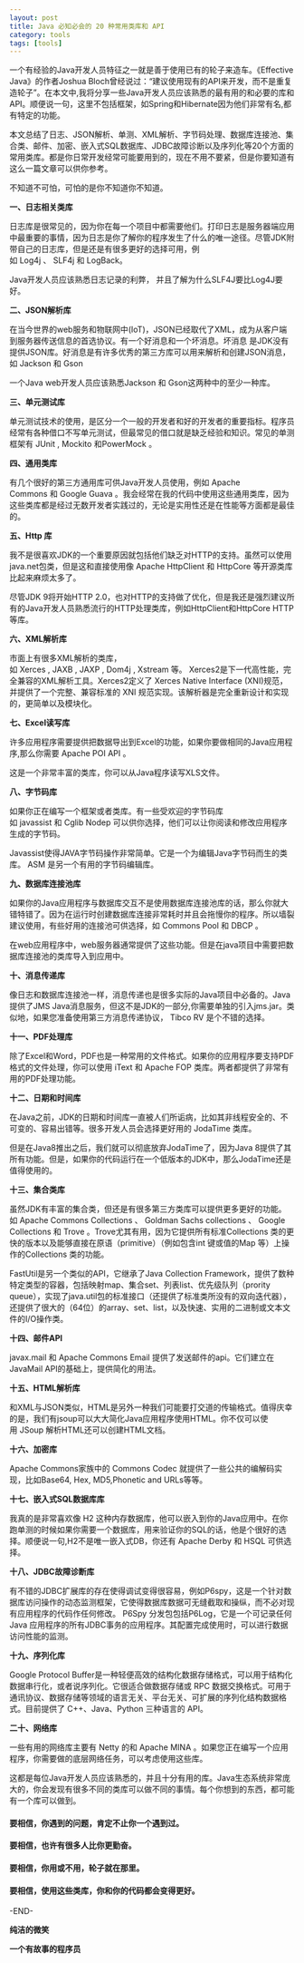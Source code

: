 ```yaml
---
layout: post
title: Java 必知必会的 20 种常用类库和 API
category: tools
tags: [tools]
---
```




一个有经验的Java开发人员特征之一就是善于使用已有的轮子来造车。《Effective Java》的作者Joshua Bloch曾经说过：“建议使用现有的API来开发，而不是重复造轮子”。在本文中,我将分享一些Java开发人员应该熟悉的最有用的和必要的库和API。顺便说一句，这里不包括框架，如Spring和Hibernate因为他们非常有名,都有特定的功能。

本文总结了日志、JSON解析、单测、XML解析、字节码处理、数据库连接池、集合类、邮件、加密、嵌入式SQL数据库、JDBC故障诊断以及序列化等20个方面的常用类库。都是你日常开发经常可能要用到的，现在不用不要紧，但是你要知道有这么一篇文章可以供你参考。

不知道不可怕，可怕的是你不知道你不知道。

**一、日志相关类库**

日志库是很常见的，因为你在每一个项目中都需要他们。打印日志是服务器端应用中最重要的事情，因为日志是你了解你的程序发生了什么的唯一途径。尽管JDK附带自己的日志库，但是还是有很多更好的选择可用，例如 Log4j 、 SLF4j 和 LogBack。

Java开发人员应该熟悉日志记录的利弊， 并且了解为什么SLF4J要比Log4J要好。

**二、JSON解析库**

在当今世界的web服务和物联网中(IoT)，JSON已经取代了XML，成为从客户端到服务器传送信息的首选协议。有一个好消息和一个坏消息。坏消息 是JDK没有提供JSON库。好消息是有许多优秀的第三方库可以用来解析和创建JSON消息，如 Jackson 和 Gson

一个Java web开发人员应该熟悉Jackson 和 Gson这两种中的至少一种库。

**三、单元测试库**

单元测试技术的使用，是区分一个一般的开发者和好的开发者的重要指标。程序员经常有各种借口不写单元测试，但最常见的借口就是缺乏经验和知识。常见的单测框架有 JUnit , Mockito 和PowerMock 。

**四、通用类库**

有几个很好的第三方通用库可供Java开发人员使用，例如 Apache Commons 和 Google Guava 。我会经常在我的代码中使用这些通用类库，因为这些类库都是经过无数开发者实践过的，无论是实用性还是在性能等方面都是最佳的。

**五、Http 库**

我不是很喜欢JDK的一个重要原因就包括他们缺乏对HTTP的支持。虽然可以使用java.net包类，但是这和直接使用像 Apache HttpClient 和 HttpCore 等开源类库比起来麻烦太多了。

尽管JDK 9将开始HTTP 2.0，也对HTTP的支持做了优化，但是我还是强烈建议所有的Java开发人员熟悉流行的HTTP处理类库，例如HttpClient和HttpCore HTTP等库。

**六、XML解析库**

市面上有很多XML解析的类库，如 Xerces , JAXB , JAXP , Dom4j , Xstream 等。 Xerces2是下一代高性能，完全兼容的XML解析工具。Xerces2定义了 Xerces Native Interface (XNI)规范，并提供了一个完整、兼容标准的 XNI 规范实现。该解析器是完全重新设计和实现的，更简单以及模块化。

**七、Excel读写库**

许多应用程序需要提供把数据导出到Excel的功能，如果你要做相同的Java应用程序,那么你需要 Apache POI API 。

这是一个非常丰富的类库，你可以从Java程序读写XLS文件。

**八、字节码库**

如果你正在编写一个框架或者类库。有一些受欢迎的字节码库如 javassist 和 Cglib Nodep 可以供你选择，他们可以让你阅读和修改应用程序生成的字节码。

Javassist使得JAVA字节码操作非常简单。它是一个为编辑Java字节码而生的类库。 ASM 是另一个有用的字节码编辑库。

**九、数据库连接池库**

如果你的Java应用程序与数据库交互不是使用数据库连接池库的话，那么你就大错特错了。因为在运行时创建数据库连接非常耗时并且会拖慢你的程序。所以墙裂建议使用，有些好用的连接池可供选择，如 Commons Pool 和 DBCP 。

在web应用程序中，web服务器通常提供了这些功能。但是在java项目中需要把数据库连接池的类库导入到应用中。

**十、消息传递库**

像日志和数据库连接池一样，消息传递也是很多实际的Java项目中必备的。Java提供了JMS Java消息服务，但这不是JDK的一部分,你需要单独的引入jms.jar。类似地，如果您准备使用第三方消息传递协议， Tibco RV 是个不错的选择。

**十一、PDF处理库**

除了Excel和Word，PDF也是一种常用的文件格式。如果你的应用程序要支持PDF格式的文件处理，你可以使用 iText 和 Apache FOP 类库。两者都提供了非常有用的PDF处理功能。

**十二、日期和时间库**

在Java之前，JDK的日期和时间库一直被人们所诟病，比如其非线程安全的、不可变的、容易出错等。很多开发人员会选择更好用的 JodaTime 类库。

但是在Java8推出之后，我们就可以彻底放弃JodaTime了，因为Java 8提供了其所有功能。但是，如果你的代码运行在一个低版本的JDK中，那么JodaTime还是值得使用的。

**十三、集合类库**

虽然JDK有丰富的集合类，但还是有很多第三方类库可以提供更多更好的功能。如 Apache Commons Collections 、 Goldman Sachs collections 、 Google Collections 和 Trove 。Trove尤其有用，因为它提供所有标准Collections 类的更快的版本以及能够直接在原语（primitive）（例如包含int 键或值的Map 等）上操作的Collections 类的功能。

FastUtil是另一个类似的API，它继承了Java Collection Framework，提供了数种特定类型的容器，包括映射map、集合set、列表list、优先级队列（prority queue），实现了java.util包的标准接口（还提供了标准类所没有的双向迭代器），还提供了很大的（64位）的array、set、list，以及快速、实用的二进制或文本文件的I/O操作类。

**十四、邮件API**

javax.mail 和 Apache Commons Email 提供了发送邮件的api。它们建立在JavaMail API的基础上，提供简化的用法。

**十五、HTML解析库**

和XML与JSON类似，HTML是另外一种我们可能要打交道的传输格式。值得庆幸的是，我们有jsoup可以大大简化Java应用程序使用HTML。你不仅可以使用 JSoup 解析HTML还可以创建HTML文档。

**十六、加密库**

Apache Commons家族中的 Commons Codec 就提供了一些公共的编解码实现，比如Base64, Hex, MD5,Phonetic and URLs等等。

**十七、嵌入式SQL数据库库**

我真的是非常喜欢像 H2 这种内存数据库，他可以嵌入到你的Java应用中。在你跑单测的时候如果你需要一个数据库，用来验证你的SQL的话，他是个很好的选择。顺便说一句,H2不是唯一嵌入式DB，你还有 Apache Derby 和 HSQL 可供选择。

**十八、JDBC故障诊断库**

有不错的JDBC扩展库的存在使得调试变得很容易，例如P6spy，这是一个针对数据库访问操作的动态监测框架，它使得数据库数据可无缝截取和操纵，而不必对现有应用程序的代码作任何修改。 P6Spy 分发包包括P6Log，它是一个可记录任何 Java 应用程序的所有JDBC事务的应用程序。其配置完成使用时，可以进行数据访问性能的监测。

**十九、序列化库**

Google Protocol Buffer是一种轻便高效的结构化数据存储格式，可以用于结构化数据串行化，或者说序列化。它很适合做数据存储或 RPC 数据交换格式。可用于通讯协议、数据存储等领域的语言无关、平台无关、可扩展的序列化结构数据格式。目前提供了 C++、Java、Python 三种语言的 API。

**二十、网络库**

一些有用的网络库主要有 Netty 的和 Apache MINA 。如果您正在编写一个应用程序，你需要做的底层网络任务，可以考虑使用这些库。

这都是每位Java开发人员应该熟悉的，并且十分有用的库。Java生态系统非常庞大的，你会发现有很多不同的类库可以做不同的事情。每个你想到的东西，都可能有一个库可以做到。

#### 要相信，你遇到的问题，肯定不止你一个遇到过。 

#### 要相信，也许有很多人比你更勤奋。 

#### 要相信，你用或不用，轮子就在那里。 

#### 要相信，使用这些类库，你和你的代码都会变得更好。

-END-

**纯洁的微笑**

**一个有故事的程序员**
